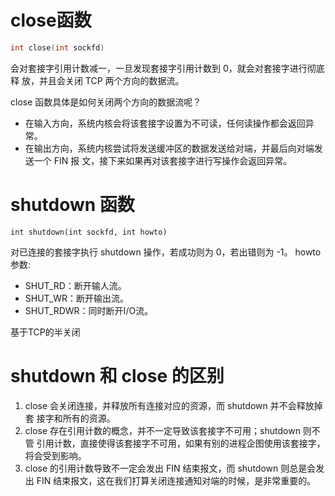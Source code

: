 # close函数
```c
int close(int sockfd)
```
会对套接字引用计数减一，一旦发现套接字引用计数到 0，就会对套接字进行彻底释 放，并且会关闭 TCP 两个方向的数据流。

close 函数具体是如何关闭两个方向的数据流呢？ 
+ 在输入方向，系统内核会将该套接字设置为不可读，任何读操作都会返回异常。 
+ 在输出方向，系统内核尝试将发送缓冲区的数据发送给对端，并最后向对端发送一个 FIN 报 文，接下来如果再对该套接字进行写操作会返回异常。

# shutdown 函数
```
int shutdown(int sockfd, int howto)
```
对已连接的套接字执行 shutdown 操作，若成功则为 0，若出错则为 -1。
howto参数:
+ SHUT_RD：断开输人流。
+ SHUT_WR：断开输出流。
+ SHUT_RDWR：同时断开I/O流。

基于TCP的半关闭
# shutdown 和 close 的区别
1. close 会关闭连接，并释放所有连接对应的资源，而 shutdown 并不会释放掉套 接字和所有的资源。 
2. close 存在引用计数的概念，并不一定导致该套接字不可用；shutdown 则不管 引用计数，直接使得该套接字不可用，如果有别的进程企图使用该套接字，将会受到影响。 
3. close 的引用计数导致不一定会发出 FIN 结束报文，而 shutdown 则总是会发 出 FIN 结束报文，这在我们打算关闭连接通知对端的时候，是非常重要的。